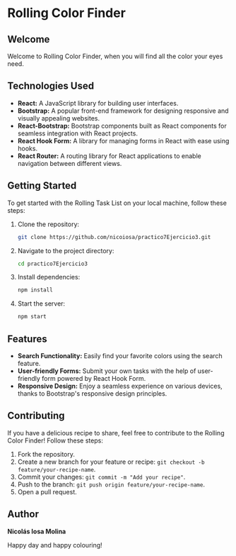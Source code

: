 # Rolling Color Finder

## Welcome

Welcome to Rolling Color Finder, when you will find all the color your eyes need.

## Technologies Used

- **React:** A JavaScript library for building user interfaces.
- **Bootstrap:** A popular front-end framework for designing responsive and visually appealing websites.
- **React-Bootstrap:** Bootstrap components built as React components for seamless integration with React projects.
- **React Hook Form:** A library for managing forms in React with ease using hooks.
- **React Router:** A routing library for React applications to enable navigation between different views.

## Getting Started

To get started with the Rolling Task List on your local machine, follow these steps:

1. Clone the repository:
   ```bash
   git clone https://github.com/nicoiosa/practico7Ejercicio3.git
   
2. Navigate to the project directory:
   ```bash
   cd practico7Ejercicio3
   
3. Install dependencies:
   ```bash
   npm install
   
4. Start the server:
   ```bash
   npm start

## Features

- **Search Functionality:** Easily find your favorite colors using the search feature.
- **User-friendly Forms:** Submit your own tasks with the help of user-friendly form powered by React Hook Form.
- **Responsive Design:** Enjoy a seamless experience on various devices, thanks to Bootstrap's responsive design principles.

## Contributing

If you have a delicious recipe to share, feel free to contribute to the Rolling Color Finder! Follow these steps:

1. Fork the repository.
2. Create a new branch for your feature or recipe: `git checkout -b feature/your-recipe-name`.
3. Commit your changes: `git commit -m "Add your recipe"`.
4. Push to the branch: `git push origin feature/your-recipe-name`.
5. Open a pull request.

## Author

**Nicolás Iosa Molina**

Happy day and happy colouring! 
